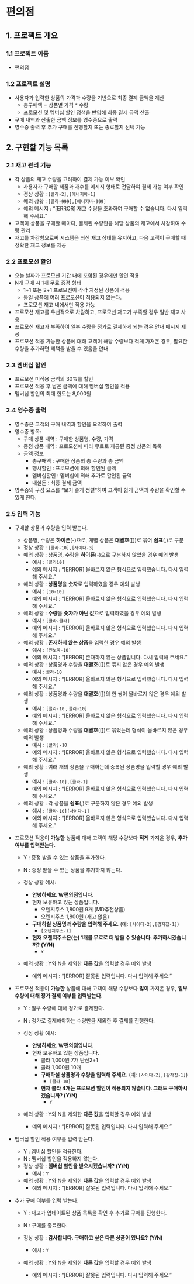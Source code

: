 # 편의점

## 1. 프로젝트 개요

### 1.1 프로젝트 이름

- 편의점

### 1.2 프로젝트 설명

- 사용자가 입력한 상품의 가격과 수량을 기반으로 최종 결제 금액을 계산
    - 총구매액 = 상품별 가격 * 수량
    - 프로모션 및 멤버십 할인 정책을 반영해 최종 결제 금액 산출
- 구매 내역과 산출한 금액 정보를 영수증으로 출력
- 영수증 출력 후 추가 구매를 진행할지 또는 종료할지 선택 가능

## 2. 구현할 기능 목록

### 2.1 재고 관리 기능

- 각 상품의 재고 수량을 고려하여 결제 가능 여부 확인
    - 사용자가 구매할 제품과 개수를 메시지 형태로 전달하여 결제 가능 여부 확인
    - 정상 상황 : `[콜라-2],[에너지바-1]`
    - 예외 상황 : `[콜라-999],[에너지바-999]`
    - 예외 메시지 : “[ERROR] 재고 수량을 초과하여 구매할 수 없습니다. 다시 입력해 주세요.”
- 고객이 상품을 구매할 때마다, 결제된 수량만큼 해당 상품의 재고에서 차감하여 수량 관리
- 재고를 차감함으로써 시스템은 최신 재고 상태를 유지하고, 다음 고객이 구매할 때 정확한 재고 정보를 제공

### 2.2 프로모션 할인

- 오늘 날짜가 프로모션 기간 내에 포함된 경우에만 할인 적용
- N개 구매 시 1개 무료 증정 형태
    - 1+1 또는 2+1 프로모션이 각각 지정된 상품에 적용
    - 동일 상품에 여러 프로모션이 적용되지 않는다.
    - 프로모션 재고 내에서만 적용 가능
- 프로모션 재고를 우선적으로 차감하고, 프로모션 재고가 부족할 경우 일반 재고 사용
- 프로모션 재고가 부족하여 일부 수량을 정가로 결제하게 되는 경우 안내 메시지 제공
- 프로모션 적용 가능한 상품에 대해 고객이 해당 수량보다 적게 가져온 경우, 필요한 수량을 추가하면 혜택을 받을 수 있음을 안내

### 2.3 멤버십 할인

- 프로모션 미적용 금액의 30%를 할인
- 프로모션 적용 후 남은 금액에 대해 멤버십 할인을 적용
- 멤버십 할인의 최대 한도는 8,000원

### 2.4 영수증 출력

- 영수증은 고객의 구매 내역과 할인을 요약하여 출력
- 영수증 항목:
    - 구매 상품 내역 : 구매한 상품명, 수량, 가격
    - 증정 상품 내역 : 프로모션에 따라 무료로 제공된 증정 상품의 목록
    - 금액 정보
        - 총구매액 : 구매한 상품의 총 수량과 총 금액
        - 행사할인 : 프로모션에 의해 할인된 금액
        - 멤버십할인 : 멤버십에 의해 추가로 할인된 금액
        - 내실돈 : 최종 결제 금액
- 영수증의 구성 요소를 “보기 좋게 정렬”하여 고객이 쉽게 금액과 수량을 확인할 수 있게 한다.

### 2.5 입력 기능

- 구매할 상품과 수량을 입력 받는다.
    - 상품명, 수량은 **하이픈**(-)으로, 개별 상품은 **대괄호**([])로 묶어 **쉼표**(,)로 구분
    - 정상 상황 : `[콜라-10],[사이다-3]`
    - 예외 상황 : 상품명, 수량을 **하이픈**(-)으로 구분하지 않았을 경우 예외 발생
        - 예시 : `[콜라10]`
        - 예외 메시지 : “[ERROR] 올바르지 않은 형식으로 입력했습니다. 다시 입력해 주세요.”
    - 예외 상황 : **상품명**을 **숫자**로 입력하였을 경우 예외 발생
        - 예시 : `[10-10]`
        - 예외 메시지 : “[ERROR] 올바르지 않은 형식으로 입력했습니다. 다시 입력해 주세요.”
    - 예외 상황 : **수량**을 **숫자가 아닌 값**으로 입력하였을 경우 예외 발생
        - 예시 : `[콜라-콜라]`
        - 예외 메시지 : “[ERROR] 올바르지 않은 형식으로 입력했습니다. 다시 입력해 주세요.”
    - 예외 상황 : **존재하지 않는 상품**을 입력한 경우 예외 발생
        - 예시 : `[민보욱-10]`
        - 예외 메시지 : “[ERROR] 존재하지 않는 상품입니다. 다시 입력해 주세요.”
    - 예외 상황 : 상품명과 수량을 **대괄호**([])로 묶지 않은 경우 예외 발생
        - 예시 : `콜라-10`
        - 예외 메시지 : “[ERROR] 올바르지 않은 형식으로 입력했습니다. 다시 입력해 주세요.”
    - 예외 상황 : 상품명과 수량을 **대괄호**([])의 한 쌍이 올바르지 않은 경우 예외 발생
        - 예시 : `[콜라-10` , `콜라-10]`
        - 예외 메시지 : “[ERROR] 올바르지 않은 형식으로 입력했습니다. 다시 입력해 주세요.”
    - 예외 상황 : 상품명과 수량을 **대괄호**([])로 묶었는데 형식이 올바르지 않은 경우 예외 발생
        - 예시 : `[콜라]-10`
        - 예외 메시지 : “[ERROR] 올바르지 않은 형식으로 입력했습니다. 다시 입력해 주세요.”
    - 예외 상황 : 여러 개의 상품을 구매하는데 중복된 상품명을 입력할 경우 예외 발생
        - 예시 : `[콜라-10],[콜라-1]`
        - 예외 메시지 : “[ERROR] 올바르지 않은 형식으로 입력했습니다. 다시 입력해 주세요.”
    - 예외 상황 : 각 상품을 **쉼표**(,)로 구분하지 않은 경우 예외 발생
        - 예시 : `[콜라-10][사이다-1]`
        - 예외 메시지 : “[ERROR] 올바르지 않은 형식으로 입력했습니다. 다시 입력해 주세요.”


- 프로모션 적용이 **가능한** 상품에 대해 고객이 해당 수량보다 **적게** 가져온 경우, **추가 여부를 입력받는다.**
    - Y : 증정 받을 수 있는 상품을 추가한다.
    - N : 증정 받을 수 있는 상품을 추가하지 않는다.
    - 정상 상황 예시:
        - **안녕하세요. W편의점입니다.**
        - 현재 보유하고 있는 상품입니다.
            - 오렌지주스 1,800원 9개 (MD추천상품)
            - 오렌지주스 1,800원 (재고 없음)
        - **구매하실 상품명과 수량을 입력해 주세요.** (예: `[사이다-2],[감자칩-1]`)
            - `[오렌지주스-1]`
        - **현재 오렌지주스은(는) 1개를 무료로 더 받을 수 있습니다. 추가하시겠습니까? (Y/N)**
            - `Y`

    - 예외 상황 : Y와 N을 제외한 **다른 값**을 입력할 경우 예외 발생
        - 예외 메시지 : “[ERROR] 잘못된 입력입니다. 다시 입력해 주세요.”


- 프로모션 적용이 **가능한** 상품에 대해 고객이 해당 수량보다 **많이** 가져온 경우, **일부 수량에 대해 정가 결제 여부를 입력받는다.**
    - Y : 일부 수량에 대해 정가로 결제한다.
    - N : 정가로 결제해야하는 수량만큼 제외한 후 결제를 진행한다.
    - 정상 상황 예시:
        - **안녕하세요. W편의점입니다.**
        - 현재 보유하고 있는 상품입니다.
            - 콜라 1,000원 7개 탄산2+1
            - 콜라 1,000원 10개
            - **구매하실 상품명과 수량을 입력해 주세요.** (예: `[사이다-2],[감자칩-1]`)
                - `[콜라-10]`
            - **현재 콜라 4개는 프로모션 할인이 적용되지 않습니다. 그래도 구매하시겠습니까? (Y/N)**
                - `Y`

    - 예외 상황 : Y와 N을 제외한 **다른 값**을 입력할 경우 예외 발생
        - 예외 메시지 : “[ERROR] 잘못된 입력입니다. 다시 입력해 주세요.”


- 멤버십 할인 적용 여부를 입력 받는다.
    - Y : 멤버십 할인을 적용한다.
    - N : 멤버십 할인을 적용하지 않는다.
    - 정상 상황 : **멤버십 할인을 받으시겠습니까? (Y/N)**
        - 예시 : `Y`
    - 예외 상황 : Y와 N을 제외한 **다른 값**을 입력할 경우 예외 발생
        - 예외 메시지 : “[ERROR] 잘못된 입력입니다. 다시 입력해 주세요.”


- 추가 구매 여부를 입력 받는다.
    - Y : 재고가 업데이트된 상품 목록을 확인 후 추가로 구매를 진행한다.
    - N : 구매를 종료한다.
    - 정상 상황 : **감사합니다. 구매하고 싶은 다른 상품이 있나요? (Y/N)**
        - 예시 : `Y`

    - 예외 상황 : Y와 N을 제외한 **다른 값**을 입력할 경우 예외 발생
        - 예외 메시지 : “[ERROR] 잘못된 입력입니다. 다시 입력해 주세요.”
